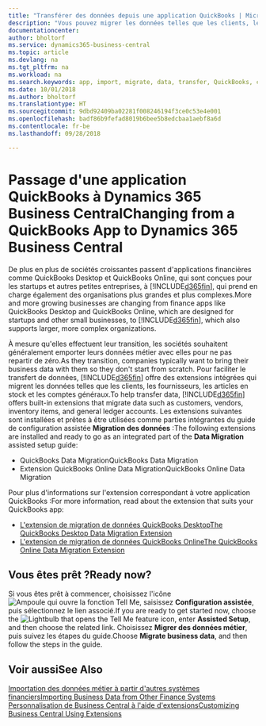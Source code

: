 ```yaml
---
title: "Transférer des données depuis une application QuickBooks | Microsoft Docs"
description: "Vous pouvez migrer les données telles que les clients, les fournisseurs, les articles en stock et les comptes généraux des applications QuickBooks vers Business Central."
documentationcenter: 
author: bholtorf
ms.service: dynamics365-business-central
ms.topic: article
ms.devlang: na
ms.tgt_pltfrm: na
ms.workload: na
ms.search.keywords: app, import, migrate, data, transfer, QuickBooks, customize
ms.date: 10/01/2018
ms.author: bholtorf
ms.translationtype: HT
ms.sourcegitcommit: 9dbd92409ba02281f008246194f3ce0c53e4e001
ms.openlocfilehash: badf86b9fefad8019b6bee5b8edcbaa1aebf8a6d
ms.contentlocale: fr-be
ms.lasthandoff: 09/28/2018

---
```



# <a name="changing-from-a-quickbooks-app-to-dynamics-365-business-central"></a><span data-ttu-id="aa9a9-103">Passage d'une application QuickBooks à Dynamics 365 Business Central</span><span class="sxs-lookup"><span data-stu-id="aa9a9-103">Changing from a QuickBooks App to Dynamics 365 Business Central</span></span>
<span data-ttu-id="aa9a9-104">De plus en plus de sociétés croissantes passent d'applications financières comme QuickBooks Desktop et QuickBooks Online, qui sont conçues pour les startups et autres petites entreprises, à [!INCLUDE[d365fin](includes/d365fin_md.md)], qui prend en charge également des organisations plus grandes et plus complexes.</span><span class="sxs-lookup"><span data-stu-id="aa9a9-104">More and more growing businesses are changing from finance apps like QuickBooks Desktop and QuickBooks Online, which are designed for startups and other small businesses, to [!INCLUDE[d365fin](includes/d365fin_md.md)], which also supports larger, more complex organizations.</span></span> 

<span data-ttu-id="aa9a9-105">À mesure qu'elles effectuent leur transition, les sociétés souhaitent généralement emporter leurs données métier avec elles pour ne pas repartir de zéro.</span><span class="sxs-lookup"><span data-stu-id="aa9a9-105">As they transition, companies typically want to bring their business data with them so they don't start from scratch.</span></span> <span data-ttu-id="aa9a9-106">Pour faciliter le transfert de données, [!INCLUDE[d365fin](includes/d365fin_md.md)] offre des extensions intégrées qui migrent les données telles que les clients, les fournisseurs, les articles en stock et les comptes généraux.</span><span class="sxs-lookup"><span data-stu-id="aa9a9-106">To help transfer data, [!INCLUDE[d365fin](includes/d365fin_md.md)] offers built-in extensions that migrate data such as customers, vendors, inventory items, and general ledger accounts.</span></span> <span data-ttu-id="aa9a9-107">Les extensions suivantes sont installées et prêtes à être utilisées comme parties intégrantes du guide de configuration assistée **Migration des données** :</span><span class="sxs-lookup"><span data-stu-id="aa9a9-107">The following extensions are installed and ready to go as an integrated part of the **Data Migration** assisted setup guide:</span></span>

* <span data-ttu-id="aa9a9-108">QuickBooks Data Migration</span><span class="sxs-lookup"><span data-stu-id="aa9a9-108">QuickBooks Data Migration</span></span> 
* <span data-ttu-id="aa9a9-109">Extension QuickBooks Online Data Migration</span><span class="sxs-lookup"><span data-stu-id="aa9a9-109">QuickBooks Online Data Migration</span></span>

<span data-ttu-id="aa9a9-110">Pour plus d'informations sur l'extension correspondant à votre application QuickBooks :</span><span class="sxs-lookup"><span data-stu-id="aa9a9-110">For more information, read about the extension that suits your QuickBooks app:</span></span>   

* [<span data-ttu-id="aa9a9-111">L'extension de migration de données QuickBooks Desktop</span><span class="sxs-lookup"><span data-stu-id="aa9a9-111">The QuickBooks Desktop Data Migration Extension</span></span>](ui-extensions-quickbooks-data-migration.md)
* [<span data-ttu-id="aa9a9-112">L'extension de migration de données QuickBooks Online</span><span class="sxs-lookup"><span data-stu-id="aa9a9-112">The QuickBooks Online Data Migration Extension</span></span>](ui-extensions-quickbooks-online-data-migration.md)

## <a name="ready-now"></a><span data-ttu-id="aa9a9-113">Vous êtes prêt ?</span><span class="sxs-lookup"><span data-stu-id="aa9a9-113">Ready now?</span></span>
<span data-ttu-id="aa9a9-114">Si vous êtes prêt à commencer, choisissez l'icône ![Ampoule qui ouvre la fonction Tell Me](media/ui-search/search_small.png "Dites-moi ce que vous voulez faire"), saisissez **Configuration assistée**, puis sélectionnez le lien associé.</span><span class="sxs-lookup"><span data-stu-id="aa9a9-114">If you are ready to get started now, choose the ![Lightbulb that opens the Tell Me feature](media/ui-search/search_small.png "Tell me what you want to do") icon, enter **Assisted Setup**, and then choose the related link.</span></span> <span data-ttu-id="aa9a9-115">Choisissez **Migrer des données métier**, puis suivez les étapes du guide.</span><span class="sxs-lookup"><span data-stu-id="aa9a9-115">Choose **Migrate business data**, and then follow the steps in the guide.</span></span>

## <a name="see-also"></a><span data-ttu-id="aa9a9-116">Voir aussi</span><span class="sxs-lookup"><span data-stu-id="aa9a9-116">See Also</span></span>
[<span data-ttu-id="aa9a9-117">Importation des données métier à partir d'autres systèmes financiers</span><span class="sxs-lookup"><span data-stu-id="aa9a9-117">Importing Business Data from Other Finance Systems</span></span>](across-import-data-configuration-packages.md)  
[<span data-ttu-id="aa9a9-118">Personnalisation de Business Central à l'aide d'extensions</span><span class="sxs-lookup"><span data-stu-id="aa9a9-118">Customizing Business Central Using Extensions</span></span>](ui-extensions.md)   

